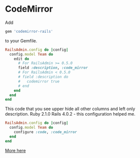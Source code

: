 # CodeMirror

Add

```ruby
gem 'codemirror-rails'
```

to your Gemfile.

```ruby
RailsAdmin.config do |config|
  config.model Team do
    edit do
      # For RailsAdmin >= 0.5.0
      field :description, :code_mirror
      # For RailsAdmin < 0.5.0
      # field :description do
      #   codemirror true
      # end
    end
  end
end
```

This code that you see upper hide all other columns and left only description.
Ruby 2.1.0 Rails 4.0.2 - this configuration helped me.

```ruby
RailsAdmin.config do |config|
  config.model Team do
    configure :code, :code_mirror
  end
end
```

[More here](../lib/rails_admin/config/fields/types/code_mirror.rb)
